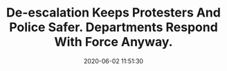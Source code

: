 ---
date: 2020-06-02 11:51:30
link:
  source: pocket
  source_url: https://getpocket.com
  text: De-escalation Keeps Protesters And Police Safer. Departments Respond With
    Force Anyway.
  url: https://fivethirtyeight.com/features/de-escalation-keeps-protesters-and-police-safer-heres-why-departments-respond-with-force-anyway/
source: pocket
syndicated:
- type: pocket
  url: https://fivethirtyeight.com/features/de-escalation-keeps-protesters-and-police-safer-heres-why-departments-respond-with-force-anyway/
- type: mastodon
  url: https://mastodon.technology/users/roytang/statuses/104274277953682420
- type: twitter
  url: https://twitter.com/roytang/statuses/1267788102858227712/
title: De-escalation Keeps Protesters And Police Safer. Departments Respond With Force
  Anyway.
---